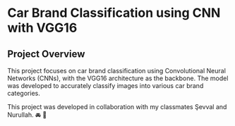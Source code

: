 # Car Brand Classification using CNN with VGG16

## Project Overview
This project focuses on car brand classification using Convolutional Neural Networks (CNNs), with the VGG16 architecture as the backbone. The model was developed to accurately classify images into various car brand categories.

This project was developed in collaboration with my classmates Şevval and Nurullah. 🚘 🍃 

